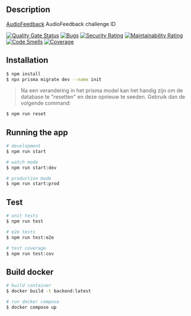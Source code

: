 ## Description

[AudioFeedback](https://github.com/AudioFeedback/backend) AudioFeedback challenge ID

[![Quality Gate Status](https://sonarcloud.io/api/project_badges/measure?project=AudioFeedback_backend&metric=alert_status)](https://sonarcloud.io/summary/new_code?id=AudioFeedback_backend)
[![Bugs](https://sonarcloud.io/api/project_badges/measure?project=AudioFeedback_backend&metric=bugs)](https://sonarcloud.io/summary/new_code?id=AudioFeedback_backend)
[![Security Rating](https://sonarcloud.io/api/project_badges/measure?project=AudioFeedback_backend&metric=security_rating)](https://sonarcloud.io/summary/new_code?id=AudioFeedback_backend)
[![Maintainability Rating](https://sonarcloud.io/api/project_badges/measure?project=AudioFeedback_backend&metric=sqale_rating)](https://sonarcloud.io/summary/new_code?id=AudioFeedback_backend)
[![Code Smells](https://sonarcloud.io/api/project_badges/measure?project=AudioFeedback_backend&metric=code_smells)](https://sonarcloud.io/summary/new_code?id=AudioFeedback_backend)
[![Coverage](https://sonarcloud.io/api/project_badges/measure?project=AudioFeedback_backend&metric=coverage)](https://sonarcloud.io/summary/new_code?id=AudioFeedback_backend)

## Installation

```bash
$ npm install
$ npx prisma migrate dev --name init
```
> Na een verandering in het prisma model kan het handig zijn om de database te "resetten" en deze opnieuw te seeden. Gebruik dan de volgende command:
```bash
$ npm run reset
```

## Running the app

```bash
# development
$ npm run start

# watch mode
$ npm run start:dev

# production mode
$ npm run start:prod
```

## Test

```bash
# unit tests
$ npm run test

# e2e tests
$ npm run test:e2e

# test coverage
$ npm run test:cov
```

## Build docker

```bash
# build container
$ docker build -t backend:latest

# run docker compose
$ docker compose up
```